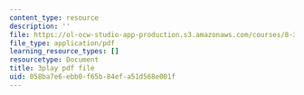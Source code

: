 ```yaml
---
content_type: resource
description: ''
file: https://ol-ocw-studio-app-production.s3.amazonaws.com/courses/8-333-statistical-mechanics-i-statistical-mechanics-of-particles-fall-2013/058ba7e6ebb0f65b84efa51d568e001f_BhVyiU_dWps.pdf
file_type: application/pdf
learning_resource_types: []
resourcetype: Document
title: 3play pdf file
uid: 058ba7e6-ebb0-f65b-84ef-a51d568e001f
---
```

